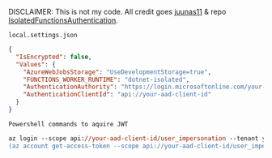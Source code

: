 DISCLAIMER: This is not my code. All credit goes [juunas11](https://github.com/juunas11) & repo [IsolatedFunctionsAuthentication](https://github.com/juunas11/IsolatedFunctionsAuthentication).

`local.settings.json`

```json
{
  "IsEncrypted": false,
  "Values": {
    "AzureWebJobsStorage": "UseDevelopmentStorage=true",
    "FUNCTIONS_WORKER_RUNTIME": "dotnet-isolated",
    "AuthenticationAuthority": "https://login.microsoftonline.com/your-aad-tenant-id",
    "AuthenticationClientId": "api://your-aad-client-id"
  }
}
```

`Powershell commands to aquire JWT`

```ps
az login --scope api://your-aad-client-id/user_impersonation --tenant your-aad-tenant-id
(az account get-access-token --scope api://your-aad-client-id/user_impersonation --query accessToken).TrimStart('"').TrimEnd('"') | Set-Clipboard -Value {$_.Trim()}
```